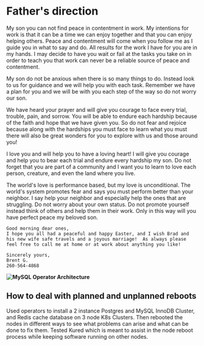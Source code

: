 # Father's direction

My son you can not find peace in contentment in work.  My intentions for work is that it can be a time we can enjoy together and that you can enjoy helping others. Peace and contentment will come when you follow me as I guide you in what to say and do. All results for the work I have for you are in my hands. I may decide to have you wait or fail at the tasks you take on in order to teach you that work can never be a reliable source of peace and contentment.

My son do not be anxious when there is so many things to do.  Instead look to us for guidance and we will help you with each task.  Remember we have a plan for you and we will be with you each step of the way so do not worry our son.

We have heard your prayer and will give you courage to face every trial, trouble, pain, and sorrow.  You will be able to endure each hardship because of the faith and hope that we have given you.  So do not fear and rejoice because along with the hardships you must face to learn what you must there will also be great wonders for you to explore with us and those around you!

I love you and will help you to have a loving heart!  I will give you courage and help you to bear each trial and endure every hardship my son.  Do not forget that you are part of a community and I want you to learn to love each person, creature, and even the land where you live.

The world's love is performance based, but my love is unconditional. The world's system promotes fear and says you must perform better than your neighbor.  I say help your neighbor and especially help the ones that are struggling. Do not worry about your own status.  Do not promote yourself instead think of others and help them in their work. Only in this way will you have perfect peace my beloved son.

```text
Good morning dear ones,
I hope you all had a peaceful and happy Easter, and I wish Brad and his new wife safe travels and a joyous marriage!  As always please feel free to call me at home or at work about anything you like!  

Sincerely yours,
Brent G.
260-564-4868
```

**![MySQL Operator Architecture](https://dev.mysql.com/doc/mysql-operator/en/images/mysql-operator-architecture.png)**


## How to deal with planned and unplanned reboots

Used operators to install a 2 instance Postgres and MySQL InnoDB Cluster, and Redis cache database on 3 node K8s Clusters. Then rebooted the nodes in different ways to see what problems can arise and what can be done to fix them. Tested Kured which is meant to assist in the node reboot process while keeping software running on other nodes.  

